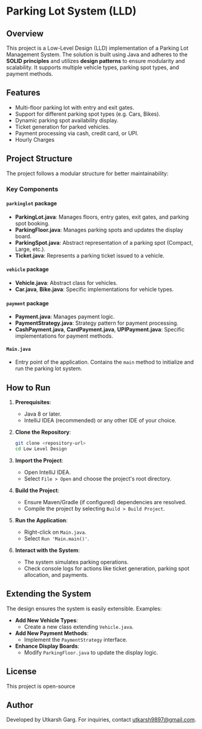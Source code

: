 # Parking Lot System (LLD)

## Overview
This project is a Low-Level Design (LLD) implementation of a Parking Lot Management System. The solution is built using Java and adheres to the **SOLID principles** and utilizes **design patterns** to ensure modularity and scalability. It supports multiple vehicle types, parking spot types, and payment methods.

## Features
- Multi-floor parking lot with entry and exit gates.
- Support for different parking spot types (e.g. Cars, Bikes).
- Dynamic parking spot availability display.
- Ticket generation for parked vehicles.
- Payment processing via cash, credit card, or UPI.
- Hourly Charges

## Project Structure
The project follows a modular structure for better maintainability:

### Key Components

#### `parkinglot` package
- **ParkingLot.java**: Manages floors, entry gates, exit gates, and parking spot booking.
- **ParkingFloor.java**: Manages parking spots and updates the display board.
- **ParkingSpot.java**: Abstract representation of a parking spot (Compact, Large, etc.).
- **Ticket.java**: Represents a parking ticket issued to a vehicle.

#### `vehicle` package
- **Vehicle.java**: Abstract class for vehicles.
- **Car.java**, **Bike.java**: Specific implementations for vehicle types.

#### `payment` package
- **Payment.java**: Manages payment logic.
- **PaymentStrategy.java**: Strategy pattern for payment processing.
- **CashPayment.java**, **CardPayment.java**, **UPIPayment.java**: Specific implementations for payment methods.

#### `Main.java`
- Entry point of the application. Contains the `main` method to initialize and run the parking lot system.

## How to Run
1. **Prerequisites**:
    - Java 8 or later.
    - IntelliJ IDEA (recommended) or any other IDE of your choice.

2. **Clone the Repository**:
   ```bash
   git clone <repository-url>
   cd Low Level Design
   ```

3. **Import the Project**:
    - Open IntelliJ IDEA.
    - Select `File > Open` and choose the project's root directory.

4. **Build the Project**:
    - Ensure Maven/Gradle (if configured) dependencies are resolved.
    - Compile the project by selecting `Build > Build Project`.

5. **Run the Application**:
    - Right-click on `Main.java`.
    - Select `Run 'Main.main()'`.

6. **Interact with the System**:
    - The system simulates parking operations.
    - Check console logs for actions like ticket generation, parking spot allocation, and payments.

## Extending the System
The design ensures the system is easily extensible. Examples:
- **Add New Vehicle Types**:
    - Create a new class extending `Vehicle.java`.
- **Add New Payment Methods**:
    - Implement the `PaymentStrategy` interface.
- **Enhance Display Boards**:
    - Modify `ParkingFloor.java` to update the display logic.

## License
This project is open-source

## Author
Developed by Utkarsh Garg. For inquiries, contact utkarsh9897@gmail.com.

